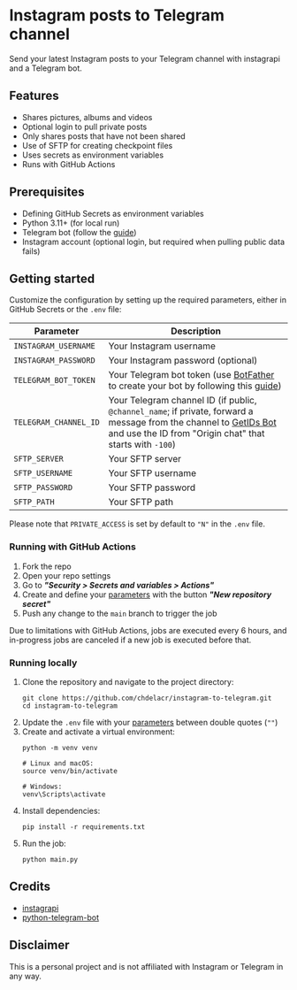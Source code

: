 # Instagram posts to Telegram channel
Send your latest Instagram posts to your Telegram channel with instagrapi and a Telegram bot.

## Features
- Shares pictures, albums and videos
- Optional login to pull private posts
- Only shares posts that have not been shared
- Use of SFTP for creating checkpoint files
- Uses secrets as environment variables
- Runs with GitHub Actions

## Prerequisites
- Defining GitHub Secrets as environment variables
- Python 3.11+ (for local run)
- Telegram bot (follow the [guide](https://core.telegram.org/bots/features#creating-a-new-bot))
- Instagram account (optional login, but required when pulling public data fails)

## Getting started
Customize the configuration by setting up the required parameters, either in GitHub Secrets or the `.env` file:

| Parameter             | Description                                                                                                                                                                                            |
|-----------------------|--------------------------------------------------------------------------------------------------------------------------------------------------------------------------------------------------------|
| `INSTAGRAM_USERNAME`  | Your Instagram username                                                                                                                                                                                |
| `INSTAGRAM_PASSWORD`  | Your Instagram password (optional)                                                                                                                                                                     |
| `TELEGRAM_BOT_TOKEN`  | Your Telegram bot token (use [BotFather](http://t.me/botfather) to create your bot by following this [guide](https://core.telegram.org/bots/features#creating-a-new-bot))                              |
| `TELEGRAM_CHANNEL_ID` | Your Telegram channel ID (if public, `@channel_name`; if private, forward a message from the channel to [GetIDs Bot](http://t.me/getidsbot) and use the ID from "Origin chat" that starts with `-100`)|
| `SFTP_SERVER`         | Your SFTP server                                                                                                                                                                                       |
| `SFTP_USERNAME`       | Your SFTP username                                                                                                                                                                                     |
| `SFTP_PASSWORD`       | Your SFTP password                                                                                                                                                                                     |
| `SFTP_PATH`           | Your SFTP path                                                                                                                                                                                         |

Please note that `PRIVATE_ACCESS` is set by default to `"N"` in the `.env` file.

### Running with GitHub Actions
1. Fork the repo
2. Open your repo settings
3. Go to _**"Security > Secrets and variables > Actions"**_
4. Create and define your [parameters](https://github.com/chdelacr/instagram-to-telegram#getting-started) with the button _**"New repository secret"**_
5. Push any change to the `main` branch to trigger the job

Due to limitations with GitHub Actions, jobs are executed every 6 hours, and in-progress jobs are canceled if a new job is executed before that.

### Running locally
1. Clone the repository and navigate to the project directory:
    ```shell
    git clone https://github.com/chdelacr/instagram-to-telegram.git
    cd instagram-to-telegram
    ```
2. Update the `.env` file with your [parameters](https://github.com/chdelacr/instagram-to-telegram#getting-started) between double quotes (`""`)
2. Create and activate a virtual environment:
    ```shell
    python -m venv venv

    # Linux and macOS:
    source venv/bin/activate

    # Windows:
    venv\Scripts\activate
    ```
3. Install dependencies:
    ```shell
    pip install -r requirements.txt
    ```
4. Run the job:
    ```shell
    python main.py
    ```

## Credits
- [instagrapi](https://adw0rd.github.io/instagrapi/)
- [python-telegram-bot](https://python-telegram-bot.org/)

## Disclaimer
This is a personal project and is not affiliated with Instagram or Telegram in any way.
